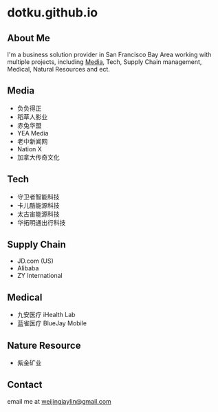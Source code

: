# dotku.github.io

## About Me

I'm a business solution provider in San Francisco Bay Area working with multiple projects, 
including [Media](/marketing), Tech, Supply Chain management, Medical, Natural Resources and ect.

## Media

* 负负得正
* 稻草人影业
* 赤兔华盟
* YEA Media
* 老中新闻网
* Nation X
* 加拿大传奇文化

## Tech

* 守卫者智能科技
* 卡儿酷能源科技
* 太古宙能源科技
* 华拓明通出行科技

## Supply Chain

* JD.com (US)
* Alibaba
* ZY International

## Medical

* 九安医疗 iHealth Lab
* 蓝雀医疗 BlueJay Mobile

## Nature Resource

* 紫金矿业

## Contact

email me at [weijingjaylin@gmail.com](mailto:weijingjaylin@gmail.com)
